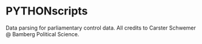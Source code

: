 # PYTHONscripts
Data parsing for parliamentary control data.
All credits to Carster Schwemer @ Bamberg Political Science.
